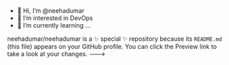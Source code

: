 - 👋 Hi, I’m @neehadumar
- 👀 I’m interested in DevOps
- 🌱 I’m currently learning ...

neehadumar/neehadumar is a ✨ special ✨ repository because its `README.md` (this file) appears on your GitHub profile.
You can click the Preview link to take a look at your changes.
--->
